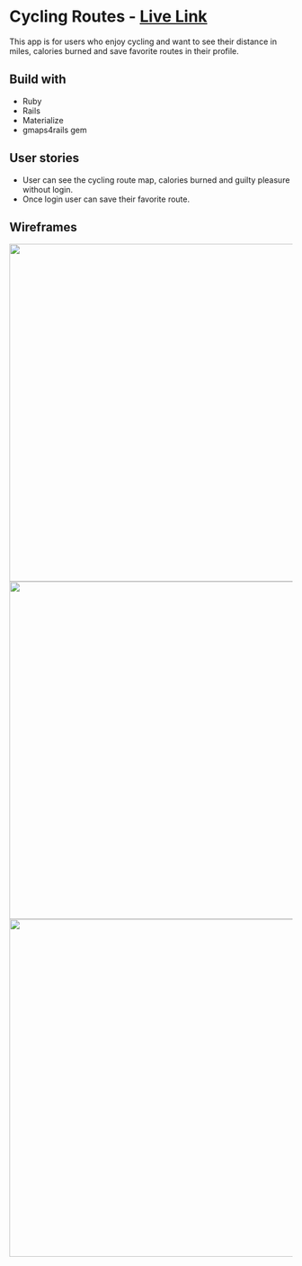 # Cycling Routes - [Live Link](https://cycling-pro.herokuapp.com/)

This app is for users who enjoy cycling and want to see their distance in miles, calories burned and save favorite routes in their profile.

## Build with
* Ruby
* Rails
* Materialize
* gmaps4rails gem


## User stories
* User can see the cycling route map, calories burned and guilty pleasure without login.
* Once login user can save their favorite route.

## Wireframes

<img src="http://i.imgur.com/d93UNa3.jpg" width="600">

<img src="http://i.imgur.com/AG1ZCLP.jpg" width="600">

<img src="http://i.imgur.com/NkJ9Mmu.jpg" width="600">






